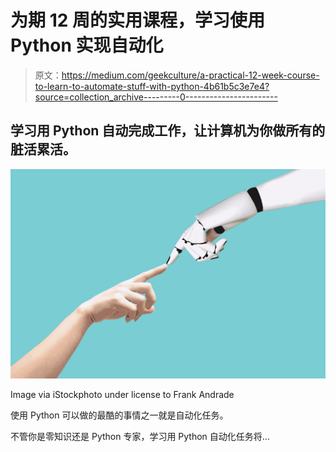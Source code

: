 # 为期 12 周的实用课程，学习使用 Python 实现自动化

> 原文：<https://medium.com/geekculture/a-practical-12-week-course-to-learn-to-automate-stuff-with-python-4b61b5c3e7e4?source=collection_archive---------0----------------------->

## 学习用 Python 自动完成工作，让计算机为你做所有的脏活累活。

![](img/567b2e1b0032a4940c321ed6c30c6a56.png)

Image via iStockphoto under license to Frank Andrade

使用 Python 可以做的最酷的事情之一就是自动化任务。

不管你是零知识还是 Python 专家，学习用 Python 自动化任务将…